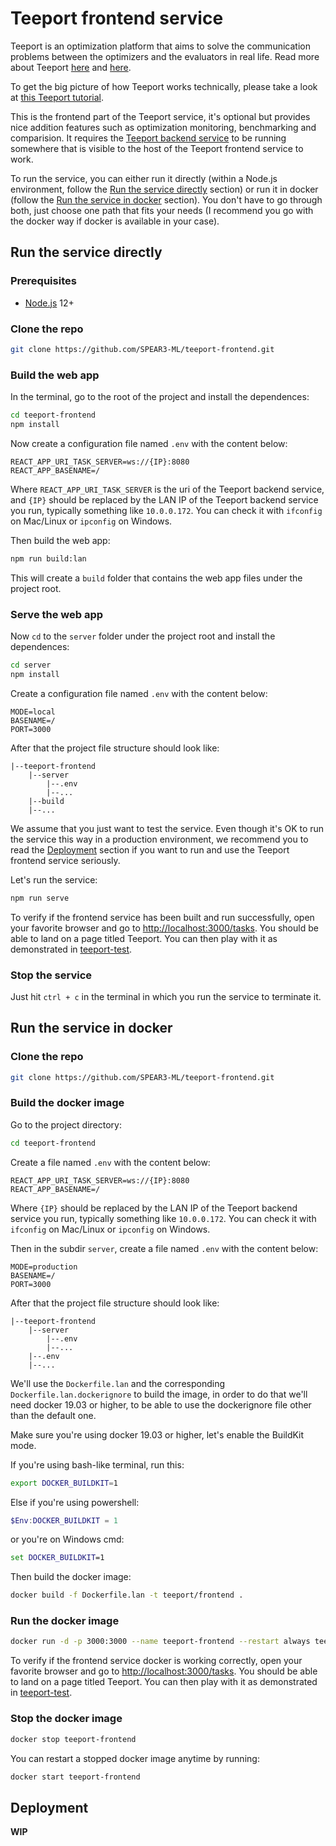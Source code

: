 # Teeport frontend service

Teeport is an optimization platform that aims to solve the communication problems between the optimizers and the evaluators in real life. Read more about Teeport [here](https://teeport.ml/intro/) and [here](https://teeport-client-python.readthedocs.io/en/latest/).

To get the big picture of how Teeport works technically, please take a look at [this Teeport tutorial](https://github.com/SPEAR3-ML/teeport-test).

This is the frontend part of the Teeport service, it's optional but provides nice addition features such as optimization monitoring, benchmarking and comparision. It requires the [Teeport backend service](https://github.com/SPEAR3-ML/teeport-backend) to be running somewhere that is visible to the host of the Teeport frontend service to work. 

To run the service, you can either run it directly (within a Node.js environment, follow the [Run the service directly](#run-the-service-directly) section) or run it in docker (follow the [Run the service in docker](#run-the-service-in-docker) section). You don't have to go through both, just choose one path that fits your needs (I recommend you go with the docker way if docker is available in your case).

## Run the service directly

### Prerequisites

- [Node.js](https://nodejs.org/en/) 12+

### Clone the repo

```bash
git clone https://github.com/SPEAR3-ML/teeport-frontend.git
```

### Build the web app

In the terminal, go to the root of the project and install the dependences:

```bash
cd teeport-frontend
npm install
```

Now create a configuration file named `.env` with the content below:

```
REACT_APP_URI_TASK_SERVER=ws://{IP}:8080
REACT_APP_BASENAME=/
```

Where `REACT_APP_URI_TASK_SERVER` is the uri of the Teeport backend service, and `{IP}` should be replaced by the LAN IP of the Teeport backend service you run, typically something like `10.0.0.172`. You can check it with `ifconfig` on Mac/Linux or `ipconfig` on Windows.

Then build the web app:

```bash
npm run build:lan
```

This will create a `build` folder that contains the web app files under the project root.

### Serve the web app

Now `cd` to the `server` folder under the project root and install the dependences:

```bash
cd server
npm install
```

Create a configuration file named `.env` with the content below:

```
MODE=local
BASENAME=/
PORT=3000
```

After that the project file structure should look like:

```
|--teeport-frontend
    |--server
        |--.env
        |--...
    |--build
    |--...
```

We assume that you just want to test the service. Even though it's OK to run the service this way in a production environment, we recommend you to read the [Deployment](#deployment) section if you want to run and use the Teeport frontend service seriously.

Let's run the service:

```bash
npm run serve
```

To verify if the frontend service has been built and run successfully, open your favorite browser and go to [http://localhost:3000/tasks](http://localhost:3000/tasks). You should be able to land on a page titled Teeport. You can then play with it as demonstrated in [teeport-test](https://github.com/SPEAR3-ML/teeport-test#run-the-gui-test-notebooks-in-jupyter-lab).

### Stop the service

Just hit `ctrl + c` in the terminal in which you run the service to terminate it.

## Run the service in docker

### Clone the repo

```bash
git clone https://github.com/SPEAR3-ML/teeport-frontend.git
```

### Build the docker image

Go to the project directory:

```bash
cd teeport-frontend
```

Create a file named `.env` with the content below:

```
REACT_APP_URI_TASK_SERVER=ws://{IP}:8080
REACT_APP_BASENAME=/
```

Where `{IP}` should be replaced by the LAN IP of the Teeport backend service you run, typically something like `10.0.0.172`. You can check it with `ifconfig` on Mac/Linux or `ipconfig` on Windows.

Then in the subdir `server`, create a file named `.env` with the content below:

```
MODE=production
BASENAME=/
PORT=3000
```

After that the project file structure should look like:

```
|--teeport-frontend
    |--server
        |--.env
        |--...
    |--.env
    |--...
```

We'll use the `Dockerfile.lan` and the corresponding `Dockerfile.lan.dockerignore` to build the image, in order to do that we'll need docker 19.03 or higher, to be able to use the dockerignore file other than the default one.

Make sure you're using docker 19.03 or higher, let's enable the BuildKit mode.

If you're using bash-like terminal, run this:

```bash
export DOCKER_BUILDKIT=1
```

Else if you're using powershell:

```powershell
$Env:DOCKER_BUILDKIT = 1
```

or you're on Windows cmd:

```cmd
set DOCKER_BUILDKIT=1
```

Then build the docker image:

```bash
docker build -f Dockerfile.lan -t teeport/frontend .
```

### Run the docker image

```bash
docker run -d -p 3000:3000 --name teeport-frontend --restart always teeport/frontend
```

To verify if the frontend service docker is working correctly, open your favorite browser and go to [http://localhost:3000/tasks](http://localhost:3000/tasks). You should be able to land on a page titled Teeport. You can then play with it as demonstrated in [teeport-test](https://github.com/SPEAR3-ML/teeport-test#run-the-gui-test-notebooks-in-jupyter-lab).

### Stop the docker image

```bash
docker stop teeport-frontend
```

You can restart a stopped docker image anytime by running:

```bash
docker start teeport-frontend
```

## Deployment

**WIP**
